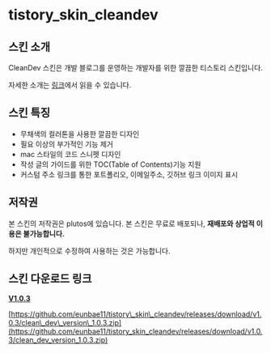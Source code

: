 # tistory_skin_cleandev

## 스킨 소개

CleanDev 스킨은 개발 블로그를 운영하는 개발자를 위한 깔끔한 티스토리 스킨입니다.  

자세한 소개는 [링크](https://devpluto.tistory.com/entry/CleanDev-%ED%8B%B0%EC%8A%A4%ED%86%A0%EB%A6%AC-%EC%8A%A4%ED%82%A8%EC%9D%84-%EC%86%8C%EA%B0%9C%ED%95%A9%EB%8B%88%EB%8B%A4)에서 읽을 수 있습니다.


## 스킨 특징

-   무채색의 컬러톤을 사용한 깔끔한 디자인
-   필요 이상의 부가적인 기능 제거
-   mac 스타일의 코드 스니펫 디자인
-   작성 글의 가이드를 위한 TOC(Table of Contents)기능 지원
-   커스텀 주소 링크를 통한 포트폴리오, 이메일주소, 깃허브 링크 이미지 표시

## 저작권

본 스킨의 저작권은 plutos에 있습니다. 본 스킨은 무료로 배포되나, **재배포와 상업적 이용은 불가능합니다.**

하지만 개인적으로 수정하여 사용하는 것은 가능합니다.

## 스킨 다운로드 링크

**[V1.0.3](https://github.com/eunbae11/tistory_skin_cleandev/releases/tag/v1.0.3)** 

[https://github.com/eunbae11/tistory\_skin\_cleandev/releases/download/v1.0.3/clean\_dev\_version\_1.0.3.zip](https://github.com/eunbae11/tistory_skin_cleandev/releases/download/v1.0.3/clean_dev_version_1.0.3.zip)
